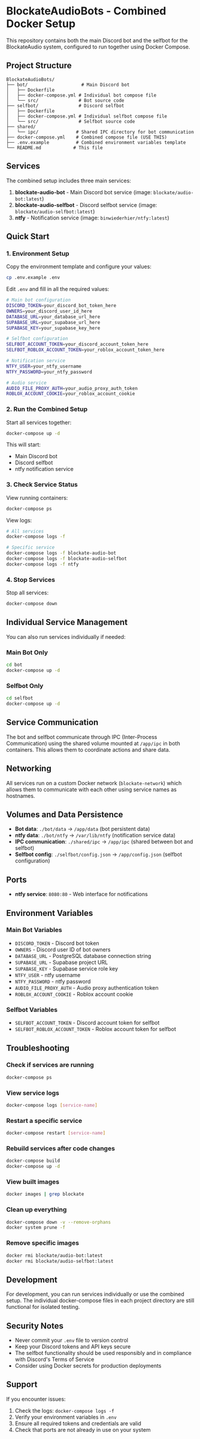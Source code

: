 # BlockateAudioBots - Combined Docker Setup

This repository contains both the main Discord bot and the selfbot for the BlockateAudio system, configured to run together using Docker Compose.

## Project Structure

```
BlockateAudioBots/
├── bot/                    # Main Discord bot
│   ├── Dockerfile
│   ├── docker-compose.yml # Individual bot compose file
│   └── src/               # Bot source code
├── selfbot/               # Discord selfbot
│   ├── Dockerfile
│   ├── docker-compose.yml # Individual selfbot compose file
│   └── src/               # Selfbot source code
├── shared/
│   └── ipc/              # Shared IPC directory for bot communication
├── docker-compose.yml    # Combined compose file (USE THIS)
├── .env.example          # Combined environment variables template
└── README.md            # This file
```

## Services

The combined setup includes three main services:

1. **blockate-audio-bot** - Main Discord bot service (image: `blockate/audio-bot:latest`)
2. **blockate-audio-selfbot** - Discord selfbot service (image: `blockate/audio-selfbot:latest`)
3. **ntfy** - Notification service (image: `binwiederhier/ntfy:latest`)

## Quick Start

### 1. Environment Setup

Copy the environment template and configure your values:

```bash
cp .env.example .env
```

Edit `.env` and fill in all the required values:

```bash
# Main bot configuration
DISCORD_TOKEN=your_discord_bot_token_here
OWNERS=your_discord_user_id_here
DATABASE_URL=your_database_url_here
SUPABASE_URL=your_supabase_url_here
SUPABASE_KEY=your_supabase_key_here

# Selfbot configuration
SELFBOT_ACCOUNT_TOKEN=your_discord_account_token_here
SELFBOT_ROBLOX_ACCOUNT_TOKEN=your_roblox_account_token_here

# Notification service
NTFY_USER=your_ntfy_username
NTFY_PASSWORD=your_ntfy_password

# Audio service
AUDIO_FILE_PROXY_AUTH=your_audio_proxy_auth_token
ROBLOX_ACCOUNT_COOKIE=your_roblox_account_cookie
```

### 2. Run the Combined Setup

Start all services together:

```bash
docker-compose up -d
```

This will start:
- Main Discord bot
- Discord selfbot
- ntfy notification service

### 3. Check Service Status

View running containers:

```bash
docker-compose ps
```

View logs:

```bash
# All services
docker-compose logs -f

# Specific service
docker-compose logs -f blockate-audio-bot
docker-compose logs -f blockate-audio-selfbot
docker-compose logs -f ntfy
```

### 4. Stop Services

Stop all services:

```bash
docker-compose down
```

## Individual Service Management

You can also run services individually if needed:

### Main Bot Only
```bash
cd bot
docker-compose up -d
```

### Selfbot Only
```bash
cd selfbot
docker-compose up -d
```

## Service Communication

The bot and selfbot communicate through IPC (Inter-Process Communication) using the shared volume mounted at `/app/ipc` in both containers. This allows them to coordinate actions and share data.

## Networking

All services run on a custom Docker network (`blockate-network`) which allows them to communicate with each other using service names as hostnames.

## Volumes and Data Persistence

- **Bot data**: `./bot/data` → `/app/data` (bot persistent data)
- **ntfy data**: `./bot/ntfy` → `/var/lib/ntfy` (notification service data)
- **IPC communication**: `./shared/ipc` → `/app/ipc` (shared between bot and selfbot)
- **Selfbot config**: `./selfbot/config.json` → `/app/config.json` (selfbot configuration)

## Ports

- **ntfy service**: `8080:80` - Web interface for notifications

## Environment Variables

### Main Bot Variables
- `DISCORD_TOKEN` - Discord bot token
- `OWNERS` - Discord user ID of bot owners
- `DATABASE_URL` - PostgreSQL database connection string
- `SUPABASE_URL` - Supabase project URL
- `SUPABASE_KEY` - Supabase service role key
- `NTFY_USER` - ntfy username
- `NTFY_PASSWORD` - ntfy password
- `AUDIO_FILE_PROXY_AUTH` - Audio proxy authentication token
- `ROBLOX_ACCOUNT_COOKIE` - Roblox account cookie

### Selfbot Variables
- `SELFBOT_ACCOUNT_TOKEN` - Discord account token for selfbot
- `SELFBOT_ROBLOX_ACCOUNT_TOKEN` - Roblox account token for selfbot

## Troubleshooting

### Check if services are running
```bash
docker-compose ps
```

### View service logs
```bash
docker-compose logs [service-name]
```

### Restart a specific service
```bash
docker-compose restart [service-name]
```

### Rebuild services after code changes
```bash
docker-compose build
docker-compose up -d
```

### View built images
```bash
docker images | grep blockate
```

### Clean up everything
```bash
docker-compose down -v --remove-orphans
docker system prune -f
```

### Remove specific images
```bash
docker rmi blockate/audio-bot:latest
docker rmi blockate/audio-selfbot:latest
```

## Development

For development, you can run services individually or use the combined setup. The individual docker-compose files in each project directory are still functional for isolated testing.

## Security Notes

- Never commit your `.env` file to version control
- Keep your Discord tokens and API keys secure
- The selfbot functionality should be used responsibly and in compliance with Discord's Terms of Service
- Consider using Docker secrets for production deployments

## Support

If you encounter issues:

1. Check the logs: `docker-compose logs -f`
2. Verify your environment variables in `.env`
3. Ensure all required tokens and credentials are valid
4. Check that ports are not already in use on your system